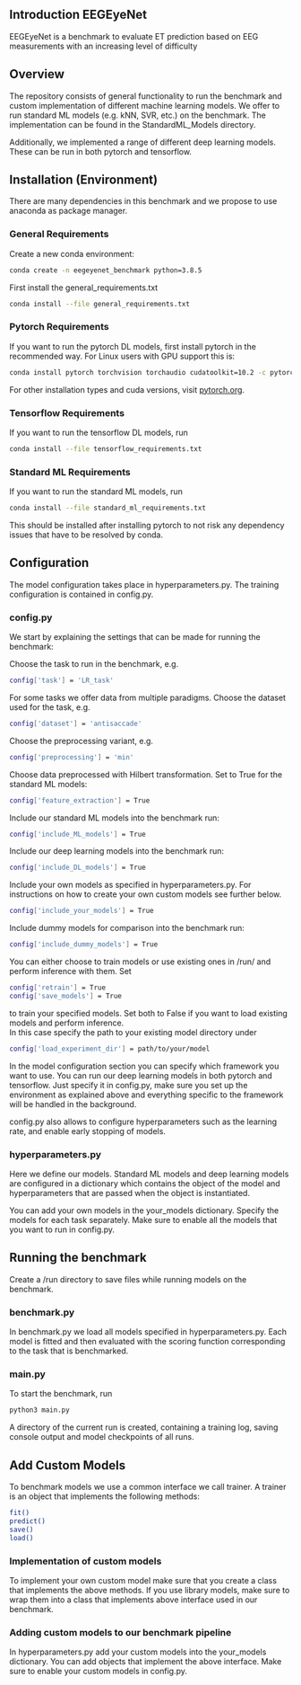 ## Introduction EEGEyeNet
EEGEyeNet is a benchmark to evaluate ET prediction based on EEG measurements with an increasing level of difficulty

## Overview 
The repository consists of general functionality to run the benchmark and custom implementation of different machine learning models. We offer to run standard ML models (e.g. kNN, SVR, etc.) on the benchmark. The implementation can be found in the StandardML_Models directory. 

Additionally, we implemented a range of different deep learning models. These can be run in both pytorch and tensorflow.

## Installation (Environment)
There are many dependencies in this benchmark and we propose to use anaconda as package manager.

### General Requirements 
Create a new conda environment: 
```bash 
conda create -n eegeyenet_benchmark python=3.8.5 
```

First install the general_requirements.txt 
```bash
conda install --file general_requirements.txt 
```
### Pytorch Requirements 
If you want to run the pytorch DL models, first install pytorch in the recommended way. For Linux users with GPU support this is: 
```bash
conda install pytorch torchvision torchaudio cudatoolkit=10.2 -c pytorch 
```
For other installation types and cuda versions, visit [pytorch.org](https://pytorch.org/get-started/locally/).

### Tensorflow Requirements 
If you want to run the tensorflow DL models, run 
```bash
conda install --file tensorflow_requirements.txt 
```

### Standard ML Requirements 
If you want to run the standard ML models, run 
```bash
conda install --file standard_ml_requirements.txt 
```

This should be installed after installing pytorch to not risk any dependency issues that have to be resolved by conda. 

## Configuration
The model configuration takes place in hyperparameters.py. The training configuration is contained in config.py. 

### config.py
We start by explaining the settings that can be made for running the benchmark: 

Choose the task to run in the benchmark, e.g. 
```bash
config['task'] = 'LR_task'
```
For some tasks we offer data from multiple paradigms. Choose the dataset used for the task, e.g.
```bash
config['dataset'] = 'antisaccade'
```
Choose the preprocessing variant, e.g.
```bash
config['preprocessing'] = 'min'
```
Choose data preprocessed with Hilbert transformation. Set to True for the standard ML models:
```bash
config['feature_extraction'] = True
```
Include our standard ML models into the benchmark run:
```bash
config['include_ML_models'] = True 
```
Include our deep learning models into the benchmark run:
```bash
config['include_DL_models'] = True
```
Include your own models as specified in hyperparameters.py. For instructions on how to create your own custom models see further below.
```bash
config['include_your_models'] = True
```
Include dummy models for comparison into the benchmark run:
```bash 
config['include_dummy_models'] = True
``` 
You can either choose to train models or use existing ones in /run/ and perform inference with them. Set 
```bash
config['retrain'] = True 
config['save_models'] = True 
```
to train your specified models. Set both to False if you want to load existing models and perform inference. \
In this case specify the path to your existing model directory under 
```bash
config['load_experiment_dir'] = path/to/your/model 
```

In the model configuration section you can specify which framework you want to use. You can run our deep learning models in both pytorch and tensorflow. Just specify it in config.py, make sure you set up the environment as explained above and everything specific to the framework will be handled in the background. 

config.py also allows to configure hyperparameters such as the learning rate, and enable early stopping of models. 

### hyperparameters.py 
Here we define our models. Standard ML models and deep learning models are configured in a dictionary which contains the object of the model and hyperparameters that are passed when the object is instantiated. 

You can add your own models in the your_models dictionary. Specify the models for each task separately. Make sure to enable all the models that you want to run in config.py.

## Running the benchmark 
Create a /run directory to save files while running models on the benchmark. 

### benchmark.py 
In benchmark.py we load all models specified in hyperparameters.py. Each model is fitted and then evaluated with the scoring function corresponding to the task that is benchmarked. 
### main.py 
To start the benchmark, run
```bash
python3 main.py
```
A directory of the current run is created, containing a training log, saving console output and model checkpoints of all runs.

## Add Custom Models 
To benchmark models we use a common interface we call trainer. A trainer is an object that implements the following methods: 
```bash
fit() 
predict() 
save() 
load() 
```
### Implementation of custom models 
To implement your own custom model make sure that you create a class that implements the above methods. If you use library models, make sure to wrap them into a class that implements above interface used in our benchmark. 

### Adding custom models to our benchmark pipeline 
In hyperparameters.py add your custom models into the your_models dictionary. You can add objects that implement the above interface. Make sure to enable your custom models in config.py. 
